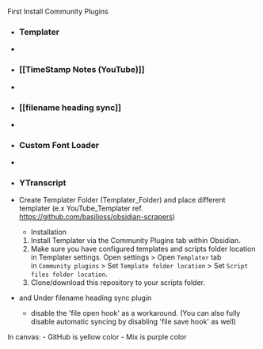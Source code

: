 First Install Community Plugins

- ### Templater
- 
- ### [[TimeStamp Notes (YouTube)]]
- 
- ### [[filename heading sync]]
- 
- ### Custom Font Loader
- 
- ### YTranscript


- Create Templater Folder (Templater_Folder) and place different templater (e.x YouTube_Templater ref. https://github.com/basilioss/obsidian-scrapers)
	- Installation

	1. Install Templater via the Community Plugins tab within Obsidian.
	2. Make sure you have configured templates and scripts folder location in Templater settings. Open settings > Open `Templater` tab in `Community plugins` > Set `Template folder location` > Set `Script files folder location`.
	3. Clone/download this repository to your scripts folder.

- and Under filename heading sync plugin
	- disable the 'file open hook' as a workaround. (You can also fully disable automatic syncing by disabling 'file save hook' as well)



In canvas:
	- GitHub is yellow color
	- Mix is purple color
	
